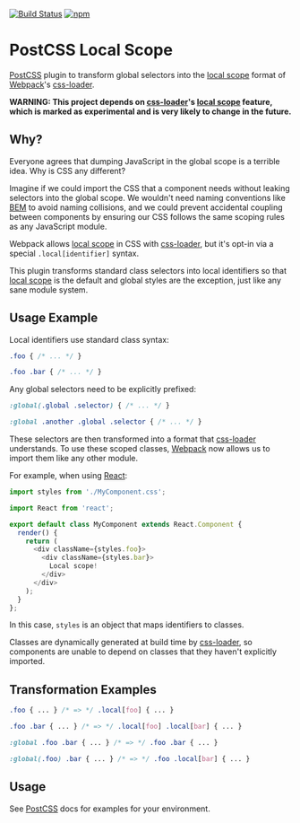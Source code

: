 [![Build Status][ci-img]][ci] [![npm][npm-img]][npm]

# PostCSS Local Scope

[PostCSS] plugin to transform global selectors into the [local scope] format of [Webpack]'s [css-loader].

**WARNING: This project depends on [css-loader]'s [local scope] feature, which is marked as experimental and is very likely to change in the future.**

## Why?

Everyone agrees that dumping JavaScript in the global scope is a terrible idea. Why is CSS any different?

Imagine if we could import the CSS that a component needs without leaking selectors into the global scope. We wouldn't need naming conventions like [BEM] to avoid naming collisions, and we could prevent accidental coupling between components by ensuring our CSS follows the same scoping rules as any JavaScript module.

Webpack allows [local scope] in CSS with [css-loader], but it's opt-in via a special `.local[identifier]` syntax.

This plugin transforms standard class selectors into local identifiers so that [local scope] is the default and global styles are the exception, just like any sane module system.

## Usage Example

Local identifiers use standard class syntax:

```css
.foo { /* ... */ }

.foo .bar { /* ... */ }
```

Any global selectors need to be explicitly prefixed:

```css
:global(.global .selector) { /* ... */ }

:global .another .global .selector { /* ... */ }
```

These selectors are then transformed into a format that [css-loader] understands. To use these scoped classes, [Webpack] now allows us to import them like any other module.

For example, when using [React]:

```js
import styles from './MyComponent.css';

import React from 'react';

export default class MyComponent extends React.Component {
  render() {
    return (
      <div className={styles.foo}>
        <div className={styles.bar}>
          Local scope!
        </div>
      </div>
    );
  }
};
```

In this case, `styles` is an object that maps identifiers to classes.

Classes are dynamically generated at build time by [css-loader], so components are unable to depend on classes that they haven't explicitly imported.

## Transformation Examples

```css
.foo { ... } /* => */ .local[foo] { ... }

.foo .bar { ... } /* => */ .local[foo] .local[bar] { ... }

:global .foo .bar { ... } /* => */ .foo .bar { ... }

:global(.foo) .bar { ... } /* => */ .foo .local[bar] { ... }
```

## Usage

See [PostCSS] docs for examples for your environment.

[PostCSS]:     https://github.com/postcss/postcss
[ci-img]:      https://img.shields.io/travis/markdalgleish/postcss-local-scope/master.svg?style=flat-square
[ci]:          https://travis-ci.org/markdalgleish/postcss-local-scope
[npm-img]:     https://img.shields.io/npm/v/postcss-local-scope.svg?style=flat-square
[npm]:         https://www.npmjs.com/package/postcss-local-scope
[Webpack]:     http://webpack.github.io
[css-loader]:  https://github.com/webpack/css-loader
[local scope]: https://github.com/webpack/css-loader#local-scope
[BEM]:         https://css-tricks.com/bem-101
[React]:       http://facebook.github.io/react
